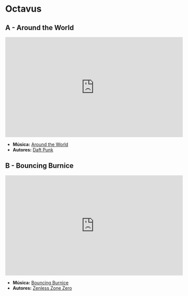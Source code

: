 # Octavus
## A - Around the World
<iframe width="560" height="315" src="https://www.youtube.com/embed/dwDns8x3Jb4?si=VE5o-3PO-6NhYH_g" title="YouTube video player" frameborder="0" allow="accelerometer; autoplay; clipboard-write; encrypted-media; gyroscope; picture-in-picture; web-share" referrerpolicy="strict-origin-when-cross-origin" allowfullscreen></iframe>

- **Música:** [Around the World](../Músicas/Around%20the%20World.md)
- **Autores:** [Daft Punk](../Autores/Daft%20Punk.md)

## B - Bouncing Burnice
<iframe width="560" height="315" src="https://www.youtube.com/embed/R7Qt15FDNVA?si=KTGN03LZOXcKuE29" title="YouTube video player" frameborder="0" allow="accelerometer; autoplay; clipboard-write; encrypted-media; gyroscope; picture-in-picture; web-share" referrerpolicy="strict-origin-when-cross-origin" allowfullscreen></iframe>

- **Música:** [Bouncing Burnice](../Músicas/Bouncing%20Burnice.md)
- **Autores:** [Zenless Zone Zero](../Autores/Zenless%20Zone%20Zero.md)